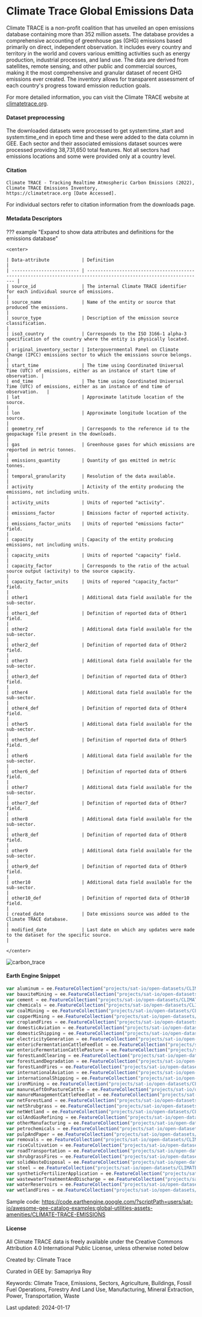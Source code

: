 # Climate Trace Global Emissions Data
Climate TRACE is a non-profit coalition that has unveiled an open emissions database containing more than 352 million assets. The database provides a comprehensive accounting of greenhouse gas (GHG) emissions based primarily on direct, independent observation. It includes every country and territory in the world and covers various emitting activities such as energy production, industrial processes, and land use. The data are derived from satellites, remote sensing, and other public and commercial sources, making it the most comprehensive and granular dataset of recent GHG emissions ever created. The inventory allows for transparent assessment of each country's progress toward emission reduction goals.

For more detailed information, you can visit the Climate TRACE website at [climatetrace.org](https://climatetrace.org).

#### Dataset preprocessing

The downloaded datasets were processed to get system:time_start and system:time_end in epoch time and these were added to the data column in GEE. Each sector and their associated emissions dataset sources were processed providing 38,731,650 total features. Not all sectors had emissions locations and some were provided only at a country level.

#### Citation

```
Climate TRACE - Tracking Realtime Atmospheric Carbon Emissions (2022), Climate TRACE Emissions Inventory,
https://climatetrace.org [Date Accessed].
```

For individual sectors refer to citation information from the downloads page.

#### Metadata Descriptors

??? example "Expand to show data attributes and definitions for the emissions database"

    <center>

    | Data-attribute            | Definition                                                                                                        |
    | ------------------------- | ----------------------------------------------------------------------------------------------------------------- |
    | source_id                 | The internal Climate TRACE identifier for each individual source of emissions.                                    |
    | source_name               | Name of the entity or source that produced the emissions.                                                         |
    | source_type               | Description of the emission source classification.                                                                |
    | iso3_country              | Corresponds to the ISO 3166-1 alpha-3 specification of the country where the entity is physically located.        |
    | original_inventory_sector | Intergovernmental Panel on Climate Change (IPCC) emissions sector to which the emissions source belongs.          |
    | start_time                | The time using Coordinated Universal Time (UTC) of emissions, either as an instance of start time of observation. |
    | end_time                  | The time using Coordinated Universal Time (UTC) of emissions, either as an instance of end time of observation.   |
    | lat                       | Approximate latitude location of the source.                                                                      |
    | lon                       | Approximate longitude location of the source.                                                                     |
    | geometry_ref              | Corresponds to the reference id to the geopackage file present in the downloads.                                  |
    | gas                       | Greenhouse gases for which emissions are reported in metric tonnes.                                               |
    | emissions_quantity        | Quantity of gas emitted in metric tonnes.                                                                         |
    | temporal_granularity      | Resolution of the data available.                                                                                 |
    | activity                  | Activity of the entity producing the emissions, not including units.                                              |
    | activity_units            | Units of reported "activity".                                                                                     |
    | emissions_factor          | Emissions factor of reported activity.                                                                            |
    | emissions_factor_units    | Units of reported "emissions factor" field.                                                                       |
    | capacity                  | Capacity of the entity producing emissions, not including units.                                                  |
    | capacity_units            | Units of reported "capacity" field.                                                                               |
    | capacity_factor           | Corresponds to the ratio of the actual source output (activity) to the source capacity.                           |
    | capacity_factor_units     | Units of repored "capacity_factor" field.                                                                         |
    | other1                    | Additional data field available for the sub-sector.                                                               |
    | other1_def                | Definition of reported data of Other1 field.                                                                      |
    | other2                    | Additional data field available for the sub-sector.                                                               |
    | other2_def                | Definition of reported data of Other2 field.                                                                      |
    | other3                    | Additional data field available for the sub-sector.                                                               |
    | other3_def                | Definition of reported data of Other3 field.                                                                      |
    | other4                    | Additional data field available for the sub-sector.                                                               |
    | other4_def                | Definition of reported data of Other4 field.                                                                      |
    | other5                    | Additional data field available for the sub-sector.                                                               |
    | other5_def                | Definition of reported data of Other5 field.                                                                      |
    | other6                    | Additional data field available for the sub-sector.                                                               |
    | other6_def                | Definition of reported data of Other6 field.                                                                      |
    | other7                    | Additional data field available for the sub-sector.                                                               |
    | other7_def                | Definition of reported data of Other7 field.                                                                      |
    | other8                    | Additional data field available for the sub-sector.                                                               |
    | other8_def                | Definition of reported data of Other8 field.                                                                      |
    | other9                    | Additional data field available for the sub-sector.                                                               |
    | other9_def                | Definition of reported data of Other9 field.                                                                      |
    | other10                   | Additional data field available for the sub-sector.                                                               |
    | other10_def               | Definition of reported data of Other10 field.                                                                     |
    | created_date              | Date emissions source was added to the Climate TRACE database.                                                    |
    | modified_date             | Last date on which any updates were made to the dataset for the specific source.                                  |

    </center>

![carbon_trace](https://github.com/samapriya/awesome-gee-community-datasets/assets/6677629/a1adee01-d0a4-435a-8fcc-c923ae7e853c)


#### Earth Engine Snippet

```js
var aluminum = ee.FeatureCollection("projects/sat-io/open-datasets/CLIMATE-TRACE/EMISSIONS/aluminum_emissions-sources");
var bauxiteMining = ee.FeatureCollection("projects/sat-io/open-datasets/CLIMATE-TRACE/EMISSIONS/bauxite-mining_emissions-sources");
var cement = ee.FeatureCollection("projects/sat-io/open-datasets/CLIMATE-TRACE/EMISSIONS/cement_emissions-sources");
var chemicals = ee.FeatureCollection("projects/sat-io/open-datasets/CLIMATE-TRACE/EMISSIONS/chemicals_emissions-sources");
var coalMining = ee.FeatureCollection("projects/sat-io/open-datasets/CLIMATE-TRACE/EMISSIONS/coal-mining_emissions-sources");
var copperMining = ee.FeatureCollection("projects/sat-io/open-datasets/CLIMATE-TRACE/EMISSIONS/copper-mining_emissions-sources");
var croplandFires = ee.FeatureCollection("projects/sat-io/open-datasets/CLIMATE-TRACE/EMISSIONS/cropland-fires_emissions-sources");
var domesticAviation = ee.FeatureCollection("projects/sat-io/open-datasets/CLIMATE-TRACE/EMISSIONS/domestic-aviation_emissions-sources");
var domesticShipping = ee.FeatureCollection("projects/sat-io/open-datasets/CLIMATE-TRACE/EMISSIONS/domestic-shipping_emissions-sources");
var electricityGeneration = ee.FeatureCollection("projects/sat-io/open-datasets/CLIMATE-TRACE/EMISSIONS/electricity-generation_emissions-sources");
var entericFermentationCattleFeedlot = ee.FeatureCollection("projects/sat-io/open-datasets/CLIMATE-TRACE/EMISSIONS/enteric-fermentation-cattle-feedlot_emissions-sources");
var entericFermentationCattlePasture = ee.FeatureCollection("projects/sat-io/open-datasets/CLIMATE-TRACE/EMISSIONS/enteric-fermentation-cattle-pasture_emissions-sources");
var forestLandClearing = ee.FeatureCollection("projects/sat-io/open-datasets/CLIMATE-TRACE/EMISSIONS/forest-land-clearing_emissions-sources");
var forestLandDegradation = ee.FeatureCollection("projects/sat-io/open-datasets/CLIMATE-TRACE/EMISSIONS/forest-land-degradation_emissions-sources");
var forestLandFires = ee.FeatureCollection("projects/sat-io/open-datasets/CLIMATE-TRACE/EMISSIONS/forest-land-fires_emissions-sources");
var internationalAviation = ee.FeatureCollection("projects/sat-io/open-datasets/CLIMATE-TRACE/EMISSIONS/international-aviation_emissions-sources");
var internationalShipping = ee.FeatureCollection("projects/sat-io/open-datasets/CLIMATE-TRACE/EMISSIONS/international-shipping_emissions-sources");
var ironMining = ee.FeatureCollection("projects/sat-io/open-datasets/CLIMATE-TRACE/EMISSIONS/iron-mining_emissions-sources");
var manureLeftOnPastureCattle = ee.FeatureCollection("projects/sat-io/open-datasets/CLIMATE-TRACE/EMISSIONS/manure-left-on-pasture-cattle_emissions-sources");
var manureManagementCattleFeedlot = ee.FeatureCollection("projects/sat-io/open-datasets/CLIMATE-TRACE/EMISSIONS/manure-management-cattle-feedlot_emissions-sources");
var netForestLand = ee.FeatureCollection("projects/sat-io/open-datasets/CLIMATE-TRACE/EMISSIONS/net-forest-land_emissions-sources");
var netShrubgrass = ee.FeatureCollection("projects/sat-io/open-datasets/CLIMATE-TRACE/EMISSIONS/net-shrubgrass_emissions-sources");
var netWetland = ee.FeatureCollection("projects/sat-io/open-datasets/CLIMATE-TRACE/EMISSIONS/net-wetland_emissions-sources");
var oilAndGasRefining = ee.FeatureCollection("projects/sat-io/open-datasets/CLIMATE-TRACE/EMISSIONS/oil-and-gas-refining_emissions-sources");
var otherManufacturing = ee.FeatureCollection("projects/sat-io/open-datasets/CLIMATE-TRACE/EMISSIONS/other-manufacturing_emissions-sources");
var petrochemicals = ee.FeatureCollection("projects/sat-io/open-datasets/CLIMATE-TRACE/EMISSIONS/petrochemicals_emissions-sources");
var pulpAndPaper = ee.FeatureCollection("projects/sat-io/open-datasets/CLIMATE-TRACE/EMISSIONS/pulp-and-paper_emissions-sources");
var removals = ee.FeatureCollection("projects/sat-io/open-datasets/CLIMATE-TRACE/EMISSIONS/removals_emissions-sources");
var riceCultivation = ee.FeatureCollection("projects/sat-io/open-datasets/CLIMATE-TRACE/EMISSIONS/rice-cultivation_emissions-sources");
var roadTransportation = ee.FeatureCollection("projects/sat-io/open-datasets/CLIMATE-TRACE/EMISSIONS/road-transportation_emissions-sources");
var shrubgrassFires = ee.FeatureCollection("projects/sat-io/open-datasets/CLIMATE-TRACE/EMISSIONS/shrubgrass-fires_emissions-sources");
var solidWasteDisposal = ee.FeatureCollection("projects/sat-io/open-datasets/CLIMATE-TRACE/EMISSIONS/solid-waste-disposal_emissions-sources");
var steel = ee.FeatureCollection("projects/sat-io/open-datasets/CLIMATE-TRACE/EMISSIONS/steel_emissions-sources");
var syntheticFertilizerApplication = ee.FeatureCollection("projects/sat-io/open-datasets/CLIMATE-TRACE/EMISSIONS/synthetic-fertilizer-application_emissions-sources");
var wastewaterTreatmentAndDischarge = ee.FeatureCollection("projects/sat-io/open-datasets/CLIMATE-TRACE/EMISSIONS/wastewater-treatment-and-discharge_emissions-sources");
var waterReservoirs = ee.FeatureCollection("projects/sat-io/open-datasets/CLIMATE-TRACE/EMISSIONS/water-reservoirs_emissions-sources");
var wetlandFires = ee.FeatureCollection("projects/sat-io/open-datasets/CLIMATE-TRACE/EMISSIONS/wetland-fires_emissions-sources");
```

Sample code: https://code.earthengine.google.com/?scriptPath=users/sat-io/awesome-gee-catalog-examples:global-utilities-assets-amenities/CLIMATE-TRACE-EMISSIONS

#### License

All Climate TRACE data is freely available under the Creative Commons Attribution 4.0 International Public License, unless otherwise noted below

Created by: Climate Trace

Curated in GEE by: Samapriya Roy

Keywords: Climate Trace, Emissions, Sectors, Agriculture, Buildings, Fossil Fuel Operations, Forestry And Land Use, Manufacturing, Mineral Extraction, Power, Transportation, Waste

Last updated: 2024-01-17
